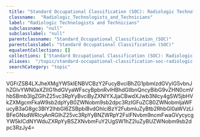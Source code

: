 ```yaml
--- 
 title: "Standard Occupational Classification (SOC): Radiologic Technologists and Technicians" 
 classname:  "Radiologic_Technologists_and_Technicians" 
 label: "Radiologic Technologists and Technicians" 
 subclassname: "null" 
 subclasslabel: "null" 
 parentclassname: "Standard_Occupational_Classification_(SOC)" 
 parentclasslabel: "Standard Occupational Classification (SOC)" 
 equalentCollections: [] 
 collections: ['Standard Occupational Classification (SOC): Radiologic Technologists and Technicians']
 aliases:  "/topic/standard-occupational-classification-soc-radiologic-technologists-and-technicians"  
 searchCategory: "topic" 
---
```

VGFrZSB4LXJheXMgYW5kIENBVCBzY2FucyBvciBhZG1pbmlzdGVyIG5vbnJhZGlvYWN0aXZlIG1hdGVyaWFscyBpbnRvIHBhdGllbnQncyBibG9vZHN0cmVhbSBmb3IgZGlhZ25vc3RpYyBvciByZXNlYXJjaCBwdXJwb3Nlcy4gSW5jbHVkZXMgcmFkaW9sb2dpYyB0ZWNobm9sb2dpc3RzIGFuZCB0ZWNobmljaWFucyB3aG8gc3BlY2lhbGl6ZSBpbiBvdGhlciBzY2FubmluZyBtb2RhbGl0aWVzLiBFeGNsdWRlcyAnRGlhZ25vc3RpYyBNZWRpY2FsIFNvbm9ncmFwaGVycycgYW5kICdNYWduZXRpYyBSZXNvbmFuY2UgSW1hZ2luZyBUZWNobm9sb2dpc3RzJy4=